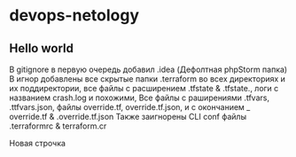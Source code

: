 # devops-netology

## Hello world

В gitignore в первую очередь добавил .idea (Дефолтная phpStorm папка)
В игнор добавлены все скрытые папки .terraform во всех директориях и их поддиректории, все файлы с расширением .tfstate & .tfstate., логи с названием crash.log и похожими, Все файлы с раширениями .tfvars, .ttfvars.json, файлы override.tf, override.tf.json, и с окончанием _ override.tf & .override.tf.json
Также заигнорены CLI conf файлы .terraformrc & terraform.cr

Новая строчка
